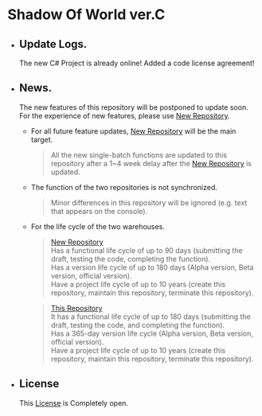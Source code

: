 # Shadow Of World ver.C  
+ ## Update Logs.  
  The new C# Project is already online!
  Added a code license agreement!  
  
+ ## News.  
  The new features of this repository will be postponed to update soon.  
  For the experience of new features, please use [New Repository](https://github.com/bre97-web/ShadowOfWorld-CSharp).  
  
  * For all future feature updates, [New Repository](https://github.com/bre97-web/ShadowOfWorld-CSharp) will be the main target.  
    > All the new single-batch functions are updated to this repository after a 1~4 week delay after the [New Repository](https://github.com/bre97-web/ShadowOfWorld-CSharp) is updated.  
  
  * The function of the two repositories is not synchronized.  
    > Minor differences in this repository will be ignored (e.g. text that appears on the console).  
  
  * For the life cycle of the two warehouses.  
    > [New Repository](https://github.com/bre97-web/ShadowOfWorld-CSharp)  
        Has a functional life cycle of up to 90 days (submitting the draft, testing the code, completing the function).  
        Has a version life cycle of up to 180 days (Alpha version, Beta version, official version).  
        Have a project life cycle of up to 10 years (create this repository, maintain this repository, terminate this repository).  
  
    > [This Repository](https://github.com/bre97-web/ShadowOfWorld-C)  
        It has a functional life cycle of up to 180 days (submitting the draft, testing the code, and completing the function).  
        Has a 365-day version life cycle (Alpha version, Beta version, official version).  
        Have a project life cycle of up to 10 years (create this repository, maintain this repository, terminate this repository).  

+ ## License  
  This [License](https://github.com/bre97-web/ShadowOfWorld-C/blob/main/LICENSE) is Completely open.  
  
